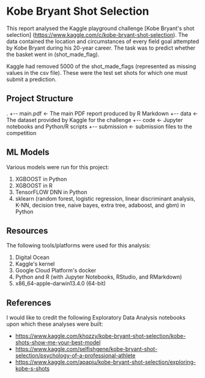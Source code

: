 # Kobe Bryant Shot Selection

This report analysed the Kaggle playground challenge [Kobe Bryant's shot selection] (https://www.kaggle.com/c/kobe-bryant-shot-selection). The data contained the location and circumstances of every field goal attempted by Kobe Bryant during his 20-year career. The task was to predict whether the basket went in (shot_made_flag).

Kaggle had removed 5000 of the shot_made_flags (represented as missing values in the csv file). These were the test set shots for which one must submit a prediction.

Project Structure
---------------------------

.
+-- main.pdf <- The main PDF report produced by R Markdown
+-- data <- The dataset provided by Kaggle for the challenge
+-- code <- Jupyter notebooks and Python/R scripts 
+-- submission <- submission files to the competition


## ML Models

Various models were run for this project:

1. XGBOOST in Python
2. XGBOOST in R
2. TensorFLOW DNN in Python
3. sklearn (random forest, logistic regression, linear discriminant analysis, K-NN, decision tree, naive bayes, extra tree, adaboost, and gbm) in Python

## Resources

The following tools/platforms were used for this analysis:

1. Digital Ocean
2. Kaggle's kernel
3. Google Cloud Platform's docker
4. Python and R (with Jupyter Notebooks, RStudio, and RMarkdown)
5. x86_64-apple-darwin13.4.0 (64-bit)

## References

I would like to credit the following Exploratory Data Analysis notebooks upon which these analyses were built:

* https://www.kaggle.com/khozzy/kobe-bryant-shot-selection/kobe-shots-show-me-your-best-model
* https://www.kaggle.com/selfishgene/kobe-bryant-shot-selection/psychology-of-a-professional-athlete
* https://www.kaggle.com/apapiu/kobe-bryant-shot-selection/exploring-kobe-s-shots